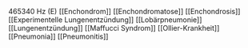 465340 Hz (E)
[[Enchondrom]]
[[Enchondromatose]]
[[Enchondrosis]]
[[Experimentelle Lungenentzündung]]
[[Lobärpneumonie]]
[[Lungenentzündung]]
[[Maffucci Syndrom]]
[[Ollier-Krankheit]]
[[Pneumonia]]
[[Pneumonitis]]